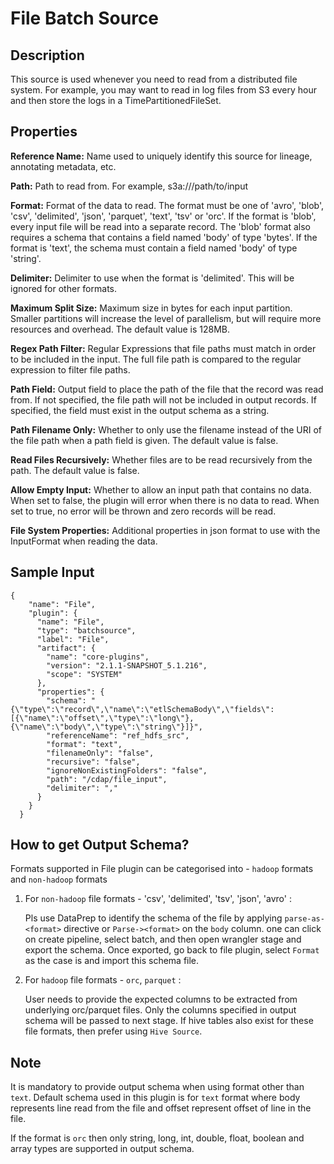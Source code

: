 # File Batch Source


## Description

This source is used whenever you need to read from a distributed file system.
For example, you may want to read in log files from S3 every hour and then store
the logs in a TimePartitionedFileSet.


## Properties

**Reference Name:** Name used to uniquely identify this source for lineage, annotating metadata, etc.

**Path:** Path to read from. For example, s3a://<bucket>/path/to/input

**Format:** Format of the data to read.
The format must be one of 'avro', 'blob', 'csv', 'delimited', 'json', 'parquet', 'text', 'tsv' or 'orc'.
If the format is 'blob', every input file will be read into a separate record.
The 'blob' format also requires a schema that contains a field named 'body' of type 'bytes'.
If the format is 'text', the schema must contain a field named 'body' of type 'string'.

**Delimiter:** Delimiter to use when the format is 'delimited'. This will be ignored for other formats.

**Maximum Split Size:** Maximum size in bytes for each input partition.
Smaller partitions will increase the level of parallelism, but will require more resources and overhead.
The default value is 128MB.

**Regex Path Filter:** Regular Expressions that file paths must match in order to be included in the input. The full
file path is compared to the regular expression to filter file paths.

**Path Field:** Output field to place the path of the file that the record was read from.
If not specified, the file path will not be included in output records.
If specified, the field must exist in the output schema as a string.

**Path Filename Only:** Whether to only use the filename instead of the URI of the file path when a path field is given.
The default value is false.

**Read Files Recursively:** Whether files are to be read recursively from the path. The default value is false.

**Allow Empty Input:** Whether to allow an input path that contains no data. When set to false, the plugin
will error when there is no data to read. When set to true, no error will be thrown and zero records will be read.

**File System Properties:** Additional properties in json format to use with the InputFormat when reading the data.

## Sample Input

    {
        "name": "File",
        "plugin": {
          "name": "File",
          "type": "batchsource",
          "label": "File",
          "artifact": {
            "name": "core-plugins",
            "version": "2.1.1-SNAPSHOT_5.1.216",
            "scope": "SYSTEM"
          },
          "properties": {
            "schema": "{\"type\":\"record\",\"name\":\"etlSchemaBody\",\"fields\":[{\"name\":\"offset\",\"type\":\"long\"},{\"name\":\"body\",\"type\":\"string\"}]}",
            "referenceName": "ref_hdfs_src",
            "format": "text",
            "filenameOnly": "false",
            "recursive": "false",
            "ignoreNonExistingFolders": "false",
            "path": "/cdap/file_input",
            "delimiter": ","
          }
        }
      }

## How to get Output Schema?

Formats supported in File plugin can be categorised into - `hadoop` formats and `non-hadoop` formats

1. For `non-hadoop` file formats - 'csv', 'delimited', 'tsv', 'json', 'avro' :

   Pls use DataPrep to identify the
   schema of the file by applying `parse-as-<format>` directive or `Parse-><format>` on the `body` column.
   one can click on create pipeline, select batch, and then open wrangler stage and export the schema.
   Once exported, go back to file plugin, select `Format` as the case is and import this schema file.

2. For `hadoop` file formats - `orc`, `parquet` :

   User needs to provide the expected columns to be extracted from underlying orc/parquet files. Only the 
   columns specified in output schema will be passed to next stage. If hive tables also exist for these
   file formats, then prefer using `Hive Source`.


## Note

It is mandatory to provide output schema when using format other than `text`. Default schema used in this plugin is for `text` format where body represents line read from the file and offset represent offset of line in the file.

If the format is `orc` then only string, long, int, double, float, boolean and array types are supported in output schema.

